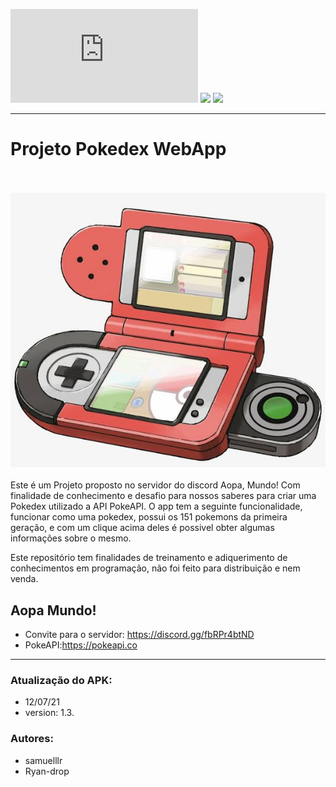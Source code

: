 ![GitHub repo size](https://img.shields.io/github/repo-size/Ryan-drop/Pokedex.rs?color=red)
<img src="https://img.shields.io/badge/version-1.3-red"/>
<img src="https://img.shields.io/badge/API-PokeAPI-orange"/>

****************

# Projeto Pokedex WebApp
<br/><br/>
<img src="Img-readme.jpeg"/>
<br/><br/>
Este é um Projeto proposto no servidor do discord Aopa, Mundo! Com finalidade de conhecimento e desafio para nossos saberes para criar uma Pokedex utilizado a API PokeAPI. O app tem a seguinte funcionalidade, funcionar como uma pokedex, possui os 151 pokemons da primeira geração, e com um clique acima deles é possivel obter algumas informações sobre o mesmo.

Este repositório tem finalidades de treinamento e adiquerimento de conhecimentos em programação, não foi feito para distribuição e nem venda.

## Aopa Mundo!
 - Convite para o servidor: https://discord.gg/fbRPr4btND
 - PokeAPI:https://pokeapi.co



****************
### Atualização do APK: 
 
 - 12/07/21
 - version: 1.3.

### Autores:
 - samuelllr
 - Ryan-drop

